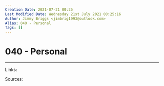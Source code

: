 ```yaml
---
Creation Date: 2021-07-21 00:25
Last Modified Date: Wednesday 21st July 2021 00:25:16
Author: Jimmy Briggs <jimbrig1993@outlook.com>
Alias: 040 - Personal
Tags: []
---
```


# 040 - Personal

***

Links: 

Sources:


